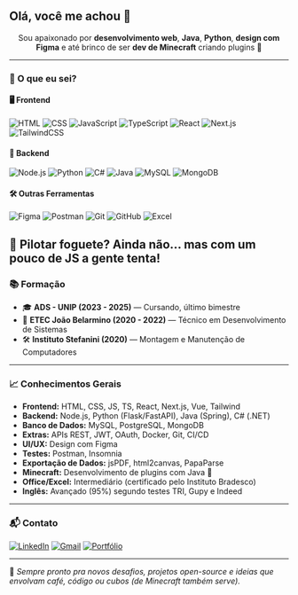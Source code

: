 ## Olá, você me achou 👋

<p align="center">
Sou apaixonado por <strong>desenvolvimento web</strong>, <strong>Java</strong>, <strong>Python</strong>, <strong>design com Figma</strong> e até brinco de ser <strong>dev de Minecraft</strong> criando plugins 👾  

</p>

---

### 🚀 O que eu sei?

#### 🖥️ Frontend
![HTML](https://img.shields.io/badge/-HTML5-E34F26?style=flat&logo=html5&logoColor=fff)
![CSS](https://img.shields.io/badge/-CSS3-1572B6?style=flat&logo=css3)
![JavaScript](https://img.shields.io/badge/-JavaScript-F7DF1E?style=flat&logo=javascript&logoColor=000)
![TypeScript](https://img.shields.io/badge/-TypeScript-3178C6?style=flat&logo=typescript&logoColor=fff)
![React](https://img.shields.io/badge/-React-20232A?style=flat&logo=react)
![Next.js](https://img.shields.io/badge/-Next.js-000?style=flat&logo=nextdotjs)
![TailwindCSS](https://img.shields.io/badge/-Tailwind-38B2AC?style=flat&logo=tailwindcss)

#### 🔧 Backend
![Node.js](https://img.shields.io/badge/-Node.js-339933?style=flat&logo=nodedotjs&logoColor=fff)
![Python](https://img.shields.io/badge/-Python-3776AB?style=flat&logo=python&logoColor=fff)
![C#](https://img.shields.io/badge/-C%23-512BD4?style=flat&logo=csharp&logoColor=fff)
![Java](https://img.shields.io/badge/-Java-007396?style=flat&logo=java)
![MySQL](https://img.shields.io/badge/-MySQL-4479A1?style=flat&logo=mysql)
![MongoDB](https://img.shields.io/badge/-MongoDB-47A248?style=flat&logo=mongodb)

#### 🛠️ Outras Ferramentas
![Figma](https://img.shields.io/badge/-Figma-F24E1E?style=flat&logo=figma&logoColor=fff)
![Postman](https://img.shields.io/badge/-Postman-FF6C37?style=flat&logo=postman)
![Git](https://img.shields.io/badge/-Git-F05032?style=flat&logo=git)
![GitHub](https://img.shields.io/badge/-GitHub-181717?style=flat&logo=github)
![Excel](https://img.shields.io/badge/-Excel-217346?style=flat&logo=microsoft-excel)

🚀 Pilotar foguete? Ainda não… mas com um pouco de JS a gente tenta!
---

### 📚 Formação

- 🎓 **ADS - UNIP (2023 - 2025)** — Cursando, último bimestre  
- 🧠 **ETEC João Belarmino (2020 - 2022)** — Técnico em Desenvolvimento de Sistemas  
- 🛠️ **Instituto Stefanini (2020)** — Montagem e Manutenção de Computadores  

---

### 📈 Conhecimentos Gerais

- **Frontend:** HTML, CSS, JS, TS, React, Next.js, Vue, Tailwind  
- **Backend:** Node.js, Python (Flask/FastAPI), Java (Spring), C# (.NET)  
- **Banco de Dados:** MySQL, PostgreSQL, MongoDB  
- **Extras:** APIs REST, JWT, OAuth, Docker, Git, CI/CD  
- **UI/UX:** Design com Figma  
- **Testes:** Postman, Insomnia  
- **Exportação de Dados:** jsPDF, html2canvas, PapaParse  
- **Minecraft:** Desenvolvimento de plugins com Java 🧱  
- **Office/Excel:** Intermediário (certificado pelo Instituto Bradesco)  
- **Inglês:** Avançado (95%) segundo testes TRI, Gupy e Indeed

---

### 📬 Contato

[![LinkedIn](https://img.shields.io/badge/-LinkedIn-0077B5?style=flat&logo=linkedin&logoColor=white)](https://www.linkedin.com/in/seu-usuario)
[![Gmail](https://img.shields.io/badge/-Email-D14836?style=flat&logo=gmail&logoColor=white)](mailto:seuemail@gmail.com)
[![Portfólio](https://img.shields.io/badge/-Portfólio-000?style=flat&logo=vercel&logoColor=white)](https://seuportfolio.com)

---

🔗 *Sempre pronto pra novos desafios, projetos open-source e ideias que envolvam café, código ou cubos (de Minecraft também serve).*
